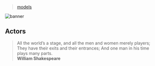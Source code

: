 > [models](../)

![banner](/computing/photos/banner.png)

## Actors

> All the world’s a stage, and all the men and women merely players;  They have their exits and their entrances;  And one man in his time plays many parts.  
> **William Shakespeare**



